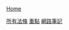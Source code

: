<!-- 06-xian-fa/_sidebar -->

[Home](/README)

[所有法條](/03.xian.fa/001.orignal.statement)
[重點](/03.xian.fa/002.notes)
[網路筆記](/03.xian.fa/003.notes.1)
